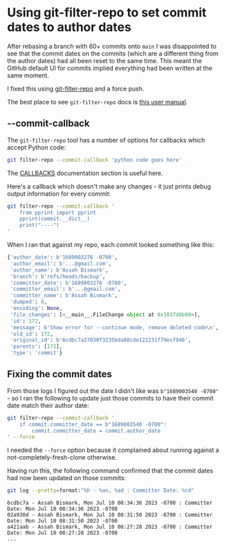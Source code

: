 # Using git-filter-repo to set commit dates to author dates

After rebasing a branch with 60+ commits onto `main` I was disappointed to see that the commit dates on the commits (which are a different thing from the author dates) had all been reset to the same time. This meant the GitHub default UI for commits implied everything had been written at the same moment.

I fixed this using [git-filter-repo](https://github.com/newren/git-filter-repo) and a force push.

The best place to see `git-filter-repo` docs is [this user manual](https://htmlpreview.github.io/?https://github.com/newren/git-filter-repo/blob/docs/html/git-filter-repo.html).


## --commit-callback

The `git-filter-repo` tool has a number of options for callbacks which accept Python code:

```bash
git filter-repo --commit-callback 'python code goes here'
```

The [CALLBACKS](https://htmlpreview.github.io/?https://github.com/newren/git-filter-repo/blob/docs/html/git-filter-repo.html#CALLBACKS) documentation section is useful here.

Here's a callback which doesn't make any changes - it just prints debug output information for every commit:
```bash
git filter-repo --commit-callback '
    from pprint import pprint
    pprint(commit.__dict__)
    print("----")
'
```
When I ran that against my repo, each commit looked something like this:
```python
{'author_date': b'1689003276 -0700',
 'author_email': b'...@gmail.com',
 'author_name': b'Assah Bismark',
 'branch': b'refs/heads/backup',
 'committer_date': b'1689003276 -0700',
 'committer_email': b'...@gmail.com',
 'committer_name': b'Assah Bismark',
 'dumped': 0,
 'encoding': None,
 'file_changes': [<__main__.FileChange object at 0x1037d6b00>],
 'id': 172,
 'message': b'Show error for --continue mode, remove deleted code\n',
 'old_id': 172,
 'original_id': b'6cdbc7a27030f3235bda88cde122231f79ecf946',
 'parents': [171],
 'type': 'commit'}
```

## Fixing the commit dates

From those logs I figured out the date I didn't like was `b"1689003540 -0700"` - so I ran the following to update just those commits to have their commit date match their author date:

```bash
git filter-repo --commit-callback '
    if commit.committer_date == b"1689003540 -0700":
        commit.committer_date = commit.author_date
' --force
```
I needed the `--force` option because it complained about running against a not-completely-fresh-clone otherwise.

Having run this, the following command confirmed that the commit dates had now been updated on those commits:

```bash
git log --pretty=format:"%h - %an, %ad : Committer Date: %cd"
```
```
6cdbc7a - Assah Bismark, Mon Jul 10 08:34:36 2023 -0700 : Committer Date: Mon Jul 10 08:34:36 2023 -0700
02a930d - Assah Bismark, Mon Jul 10 08:31:50 2023 -0700 : Committer Date: Mon Jul 10 08:31:50 2023 -0700
a421aab - Assah Bismark, Mon Jul 10 08:27:28 2023 -0700 : Committer Date: Mon Jul 10 08:27:28 2023 -0700
...
```
